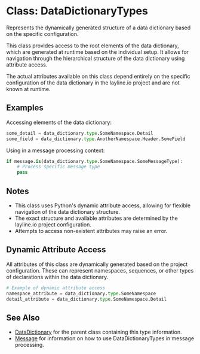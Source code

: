 # Class: DataDictionaryTypes

Represents the dynamically generated structure of a data dictionary based on the specific configuration.

This class provides access to the root elements of the data dictionary, which are
generated at runtime based on the individual setup. It allows for navigation through
the hierarchical structure of the data dictionary using attribute access.

The actual attributes available on this class depend entirely on the specific
configuration of the data dictionary in the layline.io project and are not known
at runtime.

## Examples

Accessing elements of the data dictionary:

```python
some_detail = data_dictionary.type.SomeNamespace.Detail
some_field = data_dictionary.type.AnotherNamespace.Header.SomeField
```

Using in a message processing context:

```python
if message.is(data_dictionary.type.SomeNamespace.SomeMessageType):
    # Process specific message type
    pass
```

## Notes

- This class uses Python's dynamic attribute access, allowing for flexible navigation of the data dictionary structure.
- The exact structure and available attributes are determined by the layline.io project configuration.
- Attempts to access non-existent attributes may raise an error.

## Dynamic Attribute Access

All attributes of this class are dynamically generated based on the project configuration. These can represent namespaces, sequences, or other types of declarations within the data dictionary.

```python
# Example of dynamic attribute access
namespace_attribute = data_dictionary.type.SomeNamespace
detail_attribute = data_dictionary.type.SomeNamespace.Detail
```

## See Also

- [DataDictionary](DataDictionary.md) for the parent class containing this type information.
- [Message](Message.md) for information on how to use DataDictionaryTypes in message processing.
